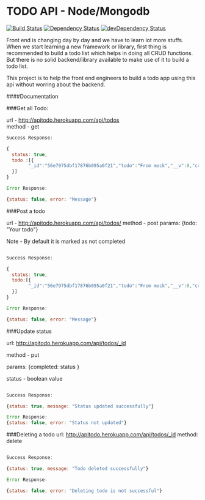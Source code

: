 # TODO API - Node/Mongodb 
[![Build Status](https://travis-ci.org/rajzshkr/todoapi.svg?branch=master)](https://travis-ci.org/rajzshkr/todoapi) [![Dependency Status](https://david-dm.org/rajzshkr/todoapi.svg)](https://david-dm.org/rajzshkr/todoapi) [![devDependency Status](https://david-dm.org/rajzshkr/todoapi/dev-status.svg)](https://david-dm.org/rajzshkr/todoapi#info=devDependencies)

Front end is changing day by day and we have to learn lot more stuffs. When we start learning a new framework or library, first thing is recommended to build a todo list which helps in doing all CRUD functions. But there is no solid backend/library available to make use of it to build a todo list.

This project is to help the front end engineers to build a todo app using this api without worring about the backend.

####Documentation

###Get all Todo:

url -  http://apitodo.herokuapp.com/api/todos   
method - get

```javascript
Success Response:

{
  status: true,
  todo :[{
  		"_id":"56e7975dbf17876b095a0f21","todo":"From mock","__v":0,"created_by":"2016-03-15T05:02:21.041Z","completed":false
  }]
}

Error Response:

{status: false, error: "Message"}
```

###Post a todo

url - http://apitodo.herokuapp.com/api/todos/
method - post
params: {todo: "Your todo"} 

Note - By default it is marked as not completed

```javascript

Success Response:

{
  status: true,
  todo:[{
  		"_id":"56e7975dbf17876b095a0f21","todo":"From mock","__v":0,"created_by":"2016-03-15T05:02:21.041Z","completed":false
  }]
}

Error Response:

{status: false, error: "Message"}


```

###Update status

url: http://apitodo.herokuapp.com/api/todos/_id

method - put

params: {completed: status }

status - boolean value

```javascript

Success Response:

{status: true, message: "Status updated successfully"}

Error Response:
{status: false, error: "Status not updated"}

```
###Deleting a todo
url: http://apitodo.herokuapp.com/api/todos/_id
method: delete

```javascript

Success Response:

{status: true, message: "Todo deleted successfully"}

Error Response:

{status: false, error: "Deleting todo is not successful"}
```


